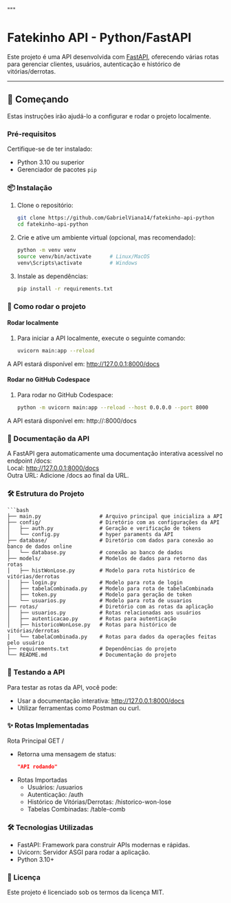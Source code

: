 """
# Fatekinho API - Python/FastAPI

Este projeto é uma API desenvolvida com [FastAPI](https://fastapi.tiangolo.com/), oferecendo várias rotas para gerenciar clientes, usuários, autenticação e histórico de vitórias/derrotas.

---

## 🚀 Começando

Estas instruções irão ajudá-lo a configurar e rodar o projeto localmente.

### Pré-requisitos

Certifique-se de ter instalado:
- Python 3.10 ou superior
- Gerenciador de pacotes `pip`

### 📦 Instalação

1. Clone o repositório:
   ```bash
   git clone https://github.com/GabrielViana14/fatekinho-api-python
   cd fatekinho-api-python
   
2. Crie e ative um ambiente virtual (opcional, mas recomendado):
    ```bash
    python -m venv venv
    source venv/bin/activate      # Linux/MacOS
    venv\Scripts\activate         # Windows
    
3. Instale as dependências:
    ```bash
    pip install -r requirements.txt
   
### 🔧 Como rodar o projeto
#### Rodar localmente
1. Para iniciar a API localmente, execute o seguinte comando:
    ```bash
    uvicorn main:app --reload

A API estará disponível em: http://127.0.0.1:8000/docs

#### Rodar no GitHub Codespace
1. Para rodar no GitHub Codespace:
    ```bash
    python -m uvicorn main:app --reload --host 0.0.0.0 --port 8000
A API estará disponível em: http://<seu-codespace-url>:8000/docs

### 📖 Documentação da API
A FastAPI gera automaticamente uma documentação interativa acessível no endpoint /docs:<br>
Local: http://127.0.0.1:8000/docs<br>
Outra URL: Adicione /docs ao final da URL.<br>

### 🛠️ Estrutura do Projeto
    ```bash
    ├── main.py                   # Arquivo principal que inicializa a API
    ├── config/                   # Diretório com as configurações da API
    │   ├── auth.py               # Geração e verificação de tokens
    │   └── config.py             # hyper paraments da API
    ├── database/                 # Diretório com dados para conexão ao banco de dados online
    │   └── database.py           # conexão ao banco de dados
    ├── models/                   # Modelos de dados para retorno das rotas
    │   ├── histWonLose.py        # Modelo para rota histórico de vitórias/derrotas
    │   ├── login.py              # Modelo para rota de login
    │   ├── tabelaCombinada.py    # Modelo para rota de tabelaCombinada
    │   ├── token.py              # Modelo para geração de token
    │   └── usuarios.py           # Modelo para rota de usuarios
    ├── rotas/                    # Diretório com as rotas da aplicação
    │   ├── usuarios.py           # Rotas relacionadas aos usuários
    │   ├── autenticacao.py       # Rotas para autenticação
    │   ├── historicoWonLose.py   # Rotas para histórico de vitórias/derrotas
    │   └── tabelaCombinada.py    # Rotas para dados da operações feitas pelo usuário
    ├── requirements.txt          # Dependências do projeto
    └── README.md                 # Documentação do projeto

### 🧪 Testando a API
Para testar as rotas da API, você pode:
- Usar a documentação interativa: http://127.0.0.1:8000/docs<br>
- Utilizar ferramentas como Postman ou curl.<br>

### ✨ Rotas Implementadas
Rota Principal
GET /
- Retorna uma mensagem de status:
    ```json
    "API rodando"
- Rotas Importadas
  - Usuários: /usuarios
  - Autenticação: /auth
  - Histórico de Vitórias/Derrotas: /historico-won-lose
  - Tabelas Combinadas: /table-comb

### 🛠 Tecnologias Utilizadas
- FastAPI: Framework para construir APIs modernas e rápidas.
- Uvicorn: Servidor ASGI para rodar a aplicação.
- Python 3.10+

### 📜 Licença
  Este projeto é licenciado sob os termos da licença MIT.